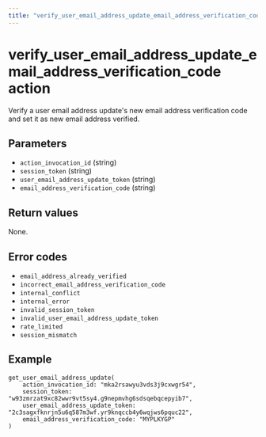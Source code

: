 ```yaml
---
title: "verify_user_email_address_update_email_address_verification_code action"
---
```


# verify_user_email_address_update_email_address_verification_code action

Verify a user email address update's new email address verification code and set it as new email address verified.

## Parameters

-   `action_invocation_id` (string)
-   `session_token` (string)
-   `user_email_address_update_token` (string)
-   `email_address_verification_code` (string)

## Return values

None.

## Error codes

-   `email_address_already_verified`
-   `incorrect_email_address_verification_code`
-   `internal_conflict`
-   `internal_error`
-   `invalid_session_token`
-   `invalid_user_email_address_update_token`
-   `rate_limited`
-   `session_mismatch`

## Example

```
get_user_email_address_update(
    action_invocation_id: "mka2rsawyu3vds3j9cxwgr54",
    session_token: "w93zmrzat9xc82wwr9vt5sy4.g9nepmvhg6sdsqebqcepyib7",
    user_email_address_update_token: "2c3sagxfknrjn5u6q587m3wf.yr9knqccb4y6wqjws6pquc22",
    email_address_verification_code: "MYPLKYGP"
)
```
